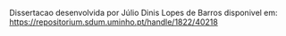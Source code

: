 
Dissertacao desenvolvida por Júlio Dinis Lopes de Barros disponivel em:
https://repositorium.sdum.uminho.pt/handle/1822/40218
